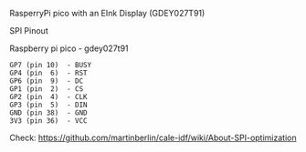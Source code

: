 RasperryPi pico with an EInk Display (GDEY027T91)

SPI Pinout

Raspberry pi pico - gdey027t91

    GP7 (pin 10)  - BUSY
    GP4 (pin  6)  - RST
    GP6 (pin  9)  - DC
    GP1 (pin  2)  - CS
    GP2 (pin  4)  - CLK
    GP3 (pin  5)  - DIN
    GND (pin 38)  - GND
    3V3 (pin 36)  - VCC

Check: https://github.com/martinberlin/cale-idf/wiki/About-SPI-optimization